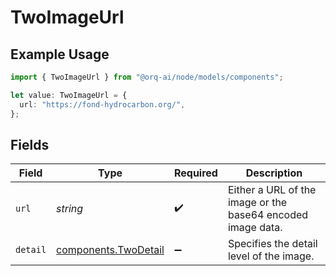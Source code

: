 # TwoImageUrl

## Example Usage

```typescript
import { TwoImageUrl } from "@orq-ai/node/models/components";

let value: TwoImageUrl = {
  url: "https://fond-hydrocarbon.org/",
};
```

## Fields

| Field                                                        | Type                                                         | Required                                                     | Description                                                  |
| ------------------------------------------------------------ | ------------------------------------------------------------ | ------------------------------------------------------------ | ------------------------------------------------------------ |
| `url`                                                        | *string*                                                     | :heavy_check_mark:                                           | Either a URL of the image or the base64 encoded image data.  |
| `detail`                                                     | [components.TwoDetail](../../models/components/twodetail.md) | :heavy_minus_sign:                                           | Specifies the detail level of the image.                     |